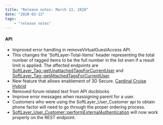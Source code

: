 ```yaml
---
title: "Release notes: March 13, 2020"
date: "2020-03-13"
tags:
    - "release notes"
---
```



#### API 
- Improved error handling in removeVirtualGuestAccess API.
- This changes the 'SoftLayer-Total-Items' header representing the total number of tagged items to be the full number in the list even if a result limit is applied. The affected endpoints are [SoftLayer_Tag::getUnattachedTagsForCurrentUser](/reference/services/SoftLayer_Tag/getUnattachedTagsForCurrentUser/) and [SoftLayer_Tag::getAttachedTagsForCurrentUser](/reference/services/SoftLayer_Tag/getAttachedTagsForCurrentUser/).
- New feature that allows enablement of 3D Secure. [Cardinal Cruise Hybrid](https://cardinaldocs.atlassian.net/wiki/spaces/CC/pages/360668/Cardinal+Cruise+Hybrid)
- Removed forum related text from API docblocks
- Improve error messages when reassigning parent for a user.
- Customers who were using the SoftLayer_User_Customer api to obtain phone factor will need to go through the proper ordering process.
-  [SoftLayer_User_Customer::performExternalAuthentication](/reference/services/SoftLayer_User_Customer/performExternalAuthentication/) will now work properly on the REST endpoint.
